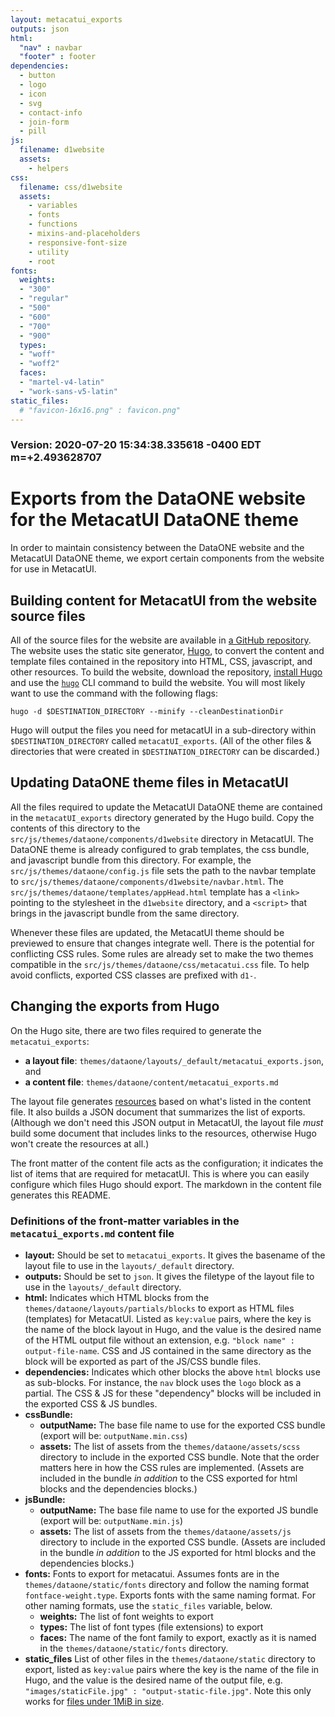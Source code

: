 ```yaml
---
layout: metacatui_exports
outputs: json
html:
  "nav" : navbar
  "footer" : footer
dependencies:
  - button
  - logo
  - icon
  - svg
  - contact-info
  - join-form
  - pill
js:
  filename: d1website
  assets:
    - helpers
css:
  filename: css/d1website
  assets:
    - variables
    - fonts
    - functions
    - mixins-and-placeholders
    - responsive-font-size
    - utility
    - root
fonts:
  weights:
  - "300"
  - "regular"
  - "500"
  - "600"
  - "700"
  - "900"
  types:
  - "woff"
  - "woff2"
  faces:
  - "martel-v4-latin"
  - "work-sans-v5-latin"
static_files:
  # "favicon-16x16.png" : favicon.png"
---
```


### Version: 2020-07-20 15:34:38.335618 -0400 EDT m=+2.493628707

# Exports from the DataONE website for the MetacatUI DataONE theme

In order to maintain consistency between the DataONE website and the MetacatUI DataONE theme,
we export certain components from the website for use in MetacatUI.

## Building content for MetacatUI from the website source files

All of the source files for the website are available in [a GitHub repository](https://github.com/dataoneORG/dataone-web).
The website uses the static site generator, [Hugo](https://gohugo.io/), to convert the content and template files contained in the repository into HTML, CSS, javascript, and other resources.
To build the website, download the repository, [install Hugo](https://gohugo.io/getting-started/installing/) and use the [`hugo`](https://gohugo.io/commands/hugo/) CLI command to build the website. 
You will most likely want to use the command with the following flags:

```
hugo -d $DESTINATION_DIRECTORY --minify --cleanDestinationDir
```

Hugo will output the files you need for metacatUI in a sub-directory within `$DESTINATION_DIRECTORY` called `metacatUI_exports`.
(All of the other files & directories that were created in `$DESTINATION_DIRECTORY` can be discarded.)

## Updating DataONE theme files in MetacatUI

All the files required to update the MetacatUI DataONE theme are contained in the `metacatUI_exports` directory generated by the Hugo build.
Copy the contents of this directory to the `src/js/themes/dataone/components/d1website` directory in MetacatUI.
The DataONE theme is already configured to grab templates, the css bundle, and javascript bundle from this directory.
For example, the `src/js/themes/dataone/config.js` file sets the path to the navbar template to `src/js/themes/dataone/components/d1website/navbar.html`.
The `src/js/themes/dataone/templates/appHead.html` template has a `<link>` pointing to the stylesheet in the `d1website` directory, and a `<script>` that brings in the javascript bundle from the same directory.

Whenever these files are updated, the MetacatUI theme should be previewed to ensure that changes integrate well.
There is the potential for conflicting CSS rules.
Some rules are already set to make the two themes compatible in the `src/js/themes/dataone/css/metacatui.css` file.
To help avoid conflicts, exported CSS classes are prefixed with `d1-`.

## Changing the exports from Hugo

On the Hugo site, there are two files required to generate the `metacatui_exports`:
  - **a layout file**: `themes/dataone/layouts/_default/metacatui_exports.json`, and
  - **a content file**: `themes/dataone/content/metacatui_exports.md`

The layout file generates [resources](https://gohugo.io/content-management/page-resources/) based on what's listed in the content file.
It also builds a JSON document that summarizes the list of exports.
(Although we don't need this JSON output in MetacatUI, the layout file *must* build some document that includes links to the resources, otherwise Hugo won't create the resources at all.)

The front matter of the content file acts as the configuration; it indicates the list of items that are required for metacatUI.
This is where you can easily configure which files Hugo should export.
The markdown in the content file generates this README.

### Definitions of the front-matter variables in the `metacatui_exports.md` content file

- **layout:** Should be set to `metacatui_exports`. It gives the basename of the layout file to use in the `layouts/_default` directory.
- **outputs:** Should be set to `json`. It gives the filetype of the layout file to use in the `layouts/_default` directory.
- **html:** Indicates which HTML blocks from the `themes/dataone/layouts/partials/blocks` to export as HTML files (templates) for MetacatUI. Listed as `key:value` pairs, where the key is the name of the block layout in Hugo, and the value is the desired name of the HTML output file without an extension, e.g. ` "block name" : output-file-name `. CSS and JS contained in the same directory as the block will be exported as part of the JS/CSS bundle files.
- **dependencies:** Indicates which other blocks the above `html` blocks use as sub-blocks. For instance, the `nav` block uses the `logo` block as a partial. The CSS & JS for these "dependency" blocks will be included in the exported CSS & JS bundles.
- **cssBundle:** 
  - **outputName:** The base file name to use for the exported CSS bundle (export will be: `outputName.min.css`)
  - **assets:** The list of assets from the `themes/dataone/assets/scss` directory to include in the exported CSS bundle. Note that the order matters here in how the CSS rules are implemented. (Assets are included in the bundle  *in addition* to the CSS exported for html blocks and the dependencies blocks.)
- **jsBundle:** 
  - **outputName:** The base file name to use for the exported JS bundle (export will be: `outputName.min.js`)
  - **assets:** The list of assets from the `themes/dataone/assets/js` directory to include in the exported CSS bundle. (Assets are included in the bundle *in addition* to the JS exported for html blocks and the dependencies blocks.)
- **fonts:** Fonts to export for metacatui. Assumes fonts are in the `themes/dataone/static/fonts` directory and follow the naming format `fontface-weight.type`. Exports fonts with the same naming format. For other naming formats, use the `static_files` variable, below.
  - **weights:** The list of font weights to export
  - **types:** The list of font types (file extensions) to export
  - **faces:** The name of the font family to export, exactly as it is named in the `themes/dataone/static/fonts` directory.
- **static_files** List of other files in the `themes/dataone/static` directory to export, listed as `key:value` pairs where the key is the name of the file in Hugo, and the value is the desired name of the output file, e.g. ` "images/staticFile.jpg" : "output-static-file.jpg" `. Note this only works for [files under 1MiB in size](https://github.com/gohugoio/hugo/blob/215d2ed883d5adbde1d119d33e2f2e88c8435f41/tpl/os/os.go#L73).
